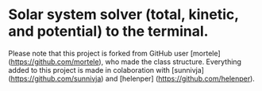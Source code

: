 # Solar system solver (total, kinetic, and potential) to the terminal.
Please note that this project is forked from GitHub user [mortele] (https://github.com/mortele), who made the class structure. Everything added to this project is made in colaboration with [sunnivja] (https://github.com/sunnivja) and [helenper] (https://github.com/helenper).
